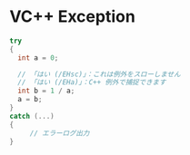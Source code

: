 
# VC++ Exception

```c++
try
{
  int a = 0;

  // 「はい (/EHsc)」：これは例外をスローしません
  // 「はい (/EHa)」：C++ 例外で捕捉できます
  int b = 1 / a;
  a = b;
}
catch (...)
{
     // エラーログ出力
}
```
